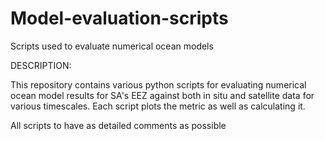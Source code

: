 # Model-evaluation-scripts
Scripts used to evaluate numerical ocean models 

DESCRIPTION:

This repository contains various python scripts for evaluating numerical ocean model results for SA's EEZ against both in situ and satellite data for various 
timescales. Each script plots the metric as well as calculating it.  

All scripts to have as detailed comments as possible 
